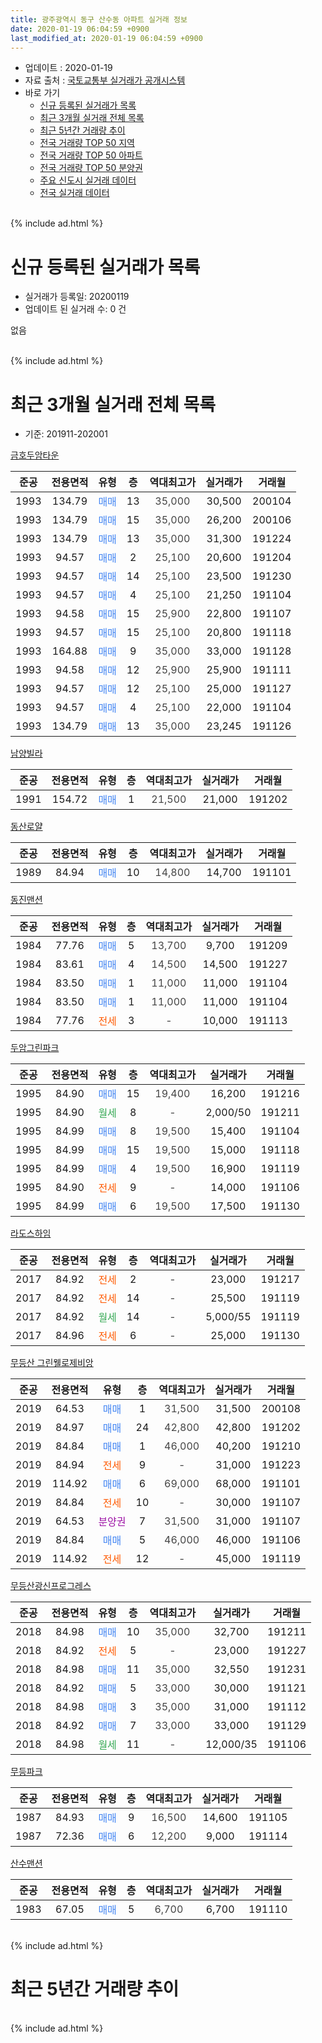 ```yaml
---
title: 광주광역시 동구 산수동 아파트 실거래 정보
date: 2020-01-19 06:04:59 +0900
last_modified_at: 2020-01-19 06:04:59 +0900
---
```


* 업데이트 : 2020-01-19
* 자료 출처 : [국토교통부 실거래가 공개시스템](http://rt.molit.go.kr)
* 바로 가기
    * [신규 등록된 실거래가 목록](#신규-등록된-실거래가-목록)
    * [최근 3개월 실거래 전체 목록](#최근-3개월-실거래-전체-목록)
    * [최근 5년간 거래량 추이](#최근-5년간-거래량-추이)
    * [전국 거래량 TOP 50 지역](https://apt-info.github.io/apt-trade-info/최근-3개월-전국에서-가장-거래가-많이-발생한-지역)
    * [전국 거래량 TOP 50 아파트](https://apt-info.github.io/apt-trade-info/최근-3개월-전국에서-가장-거래가-많이-발생한-아파트)
    * [전국 거래량 TOP 50 분양권](https://apt-info.github.io/apt-trade-info/최근-3개월-전국에서-가장-거래가-많이-발생한-분양권)
    * [주요 신도시 실거래 데이터](https://apt-info.github.io/apt-trade-info/주요-신도시)
    * [전국 실거래 데이터](https://apt-info.github.io/apt-trade-info/전국)
<br>
{% include ad.html %}
<br>

# 신규 등록된 실거래가 목록
* 실거래가 등록일: 20200119
* 업데이트 된 실거래 수: 0 건

없음

<br>
{% include ad.html %}
<br>

# 최근 3개월 실거래 전체 목록
* 기준: 201911-202001


[금호두암타운](https://search.naver.com/search.naver?query=%EA%B4%91%EC%A3%BC%EA%B4%91%EC%97%AD%EC%8B%9C+%EB%8F%99%EA%B5%AC+%EC%82%B0%EC%88%98%EB%8F%99+%EA%B8%88%ED%98%B8%EB%91%90%EC%95%94%ED%83%80%EC%9A%B4)

|준공|전용면적|유형|층|역대최고가|실거래가|거래월|
|:---:|:---:|:---:|:---:|:---:|:---:|:---:|
|1993|134.79|<span style="color:#4285f3">매매</span>|13|<span style="color:#444444">35,000</span>|30,500|200104|
|1993|134.79|<span style="color:#4285f3">매매</span>|15|<span style="color:#444444">35,000</span>|26,200|200106|
|1993|134.79|<span style="color:#4285f3">매매</span>|13|<span style="color:#444444">35,000</span>|31,300|191224|
|1993|94.57|<span style="color:#4285f3">매매</span>|2|<span style="color:#444444">25,100</span>|20,600|191204|
|1993|94.57|<span style="color:#4285f3">매매</span>|14|<span style="color:#444444">25,100</span>|23,500|191230|
|1993|94.57|<span style="color:#4285f3">매매</span>|4|<span style="color:#444444">25,100</span>|21,250|191104|
|1993|94.58|<span style="color:#4285f3">매매</span>|15|<span style="color:#444444">25,900</span>|22,800|191107|
|1993|94.57|<span style="color:#4285f3">매매</span>|15|<span style="color:#444444">25,100</span>|20,800|191118|
|1993|164.88|<span style="color:#4285f3">매매</span>|9|<span style="color:#444444">35,000</span>|33,000|191128|
|1993|94.58|<span style="color:#4285f3">매매</span>|12|<span style="color:#444444">25,900</span>|25,900|191111|
|1993|94.57|<span style="color:#4285f3">매매</span>|12|<span style="color:#444444">25,100</span>|25,000|191127|
|1993|94.57|<span style="color:#4285f3">매매</span>|4|<span style="color:#444444">25,100</span>|22,000|191104|
|1993|134.79|<span style="color:#4285f3">매매</span>|13|<span style="color:#444444">35,000</span>|23,245|191126|

[남양빌라](https://search.naver.com/search.naver?query=%EA%B4%91%EC%A3%BC%EA%B4%91%EC%97%AD%EC%8B%9C+%EB%8F%99%EA%B5%AC+%EC%82%B0%EC%88%98%EB%8F%99+%EB%82%A8%EC%96%91%EB%B9%8C%EB%9D%BC)

|준공|전용면적|유형|층|역대최고가|실거래가|거래월|
|:---:|:---:|:---:|:---:|:---:|:---:|:---:|
|1991|154.72|<span style="color:#4285f3">매매</span>|1|<span style="color:#444444">21,500</span>|21,000|191202|

[동산로얄](https://search.naver.com/search.naver?query=%EA%B4%91%EC%A3%BC%EA%B4%91%EC%97%AD%EC%8B%9C+%EB%8F%99%EA%B5%AC+%EC%82%B0%EC%88%98%EB%8F%99+%EB%8F%99%EC%82%B0%EB%A1%9C%EC%96%84)

|준공|전용면적|유형|층|역대최고가|실거래가|거래월|
|:---:|:---:|:---:|:---:|:---:|:---:|:---:|
|1989|84.94|<span style="color:#4285f3">매매</span>|10|<span style="color:#444444">14,800</span>|14,700|191101|

[동진맨션](https://search.naver.com/search.naver?query=%EA%B4%91%EC%A3%BC%EA%B4%91%EC%97%AD%EC%8B%9C+%EB%8F%99%EA%B5%AC+%EC%82%B0%EC%88%98%EB%8F%99+%EB%8F%99%EC%A7%84%EB%A7%A8%EC%85%98)

|준공|전용면적|유형|층|역대최고가|실거래가|거래월|
|:---:|:---:|:---:|:---:|:---:|:---:|:---:|
|1984|77.76|<span style="color:#4285f3">매매</span>|5|<span style="color:#444444">13,700</span>|9,700|191209|
|1984|83.61|<span style="color:#4285f3">매매</span>|4|<span style="color:#444444">14,500</span>|14,500|191227|
|1984|83.50|<span style="color:#4285f3">매매</span>|1|<span style="color:#444444">11,000</span>|11,000|191104|
|1984|83.50|<span style="color:#4285f3">매매</span>|1|<span style="color:#444444">11,000</span>|11,000|191104|
|1984|77.76|<span style="color:#ff5a00">전세</span>|3|<span style="color:#444444">-</span>|10,000|191113|

[두암그린파크](https://search.naver.com/search.naver?query=%EA%B4%91%EC%A3%BC%EA%B4%91%EC%97%AD%EC%8B%9C+%EB%8F%99%EA%B5%AC+%EC%82%B0%EC%88%98%EB%8F%99+%EB%91%90%EC%95%94%EA%B7%B8%EB%A6%B0%ED%8C%8C%ED%81%AC)

|준공|전용면적|유형|층|역대최고가|실거래가|거래월|
|:---:|:---:|:---:|:---:|:---:|:---:|:---:|
|1995|84.90|<span style="color:#4285f3">매매</span>|15|<span style="color:#444444">19,400</span>|16,200|191216|
|1995|84.90|<span style="color:#34a853">월세</span>|8|<span style="color:#444444">-</span>|2,000/50|191211|
|1995|84.99|<span style="color:#4285f3">매매</span>|8|<span style="color:#444444">19,500</span>|15,400|191104|
|1995|84.99|<span style="color:#4285f3">매매</span>|15|<span style="color:#444444">19,500</span>|15,000|191118|
|1995|84.99|<span style="color:#4285f3">매매</span>|4|<span style="color:#444444">19,500</span>|16,900|191119|
|1995|84.90|<span style="color:#ff5a00">전세</span>|9|<span style="color:#444444">-</span>|14,000|191106|
|1995|84.99|<span style="color:#4285f3">매매</span>|6|<span style="color:#444444">19,500</span>|17,500|191130|

[라도스하임](https://search.naver.com/search.naver?query=%EA%B4%91%EC%A3%BC%EA%B4%91%EC%97%AD%EC%8B%9C+%EB%8F%99%EA%B5%AC+%EC%82%B0%EC%88%98%EB%8F%99+%EB%9D%BC%EB%8F%84%EC%8A%A4%ED%95%98%EC%9E%84)

|준공|전용면적|유형|층|역대최고가|실거래가|거래월|
|:---:|:---:|:---:|:---:|:---:|:---:|:---:|
|2017|84.92|<span style="color:#ff5a00">전세</span>|2|<span style="color:#444444">-</span>|23,000|191217|
|2017|84.92|<span style="color:#ff5a00">전세</span>|14|<span style="color:#444444">-</span>|25,500|191119|
|2017|84.92|<span style="color:#34a853">월세</span>|14|<span style="color:#444444">-</span>|5,000/55|191119|
|2017|84.96|<span style="color:#ff5a00">전세</span>|6|<span style="color:#444444">-</span>|25,000|191130|

[무등산 그린웰로제비앙](https://search.naver.com/search.naver?query=%EA%B4%91%EC%A3%BC%EA%B4%91%EC%97%AD%EC%8B%9C+%EB%8F%99%EA%B5%AC+%EC%82%B0%EC%88%98%EB%8F%99+%EB%AC%B4%EB%93%B1%EC%82%B0+%EA%B7%B8%EB%A6%B0%EC%9B%B0%EB%A1%9C%EC%A0%9C%EB%B9%84%EC%95%99)

|준공|전용면적|유형|층|역대최고가|실거래가|거래월|
|:---:|:---:|:---:|:---:|:---:|:---:|:---:|
|2019|64.53|<span style="color:#4285f3">매매</span>|1|<span style="color:#444444">31,500</span>|31,500|200108|
|2019|84.97|<span style="color:#4285f3">매매</span>|24|<span style="color:#444444">42,800</span>|42,800|191202|
|2019|84.84|<span style="color:#4285f3">매매</span>|1|<span style="color:#444444">46,000</span>|40,200|191210|
|2019|84.94|<span style="color:#ff5a00">전세</span>|9|<span style="color:#444444">-</span>|31,000|191223|
|2019|114.92|<span style="color:#4285f3">매매</span>|6|<span style="color:#444444">69,000</span>|68,000|191101|
|2019|84.84|<span style="color:#ff5a00">전세</span>|10|<span style="color:#444444">-</span>|30,000|191107|
|2019|64.53|<span style="color:#9C11A5">분양권</span>|7|<span style="color:#444444">31,500</span>|31,000|191107|
|2019|84.84|<span style="color:#4285f3">매매</span>|5|<span style="color:#444444">46,000</span>|46,000|191106|
|2019|114.92|<span style="color:#ff5a00">전세</span>|12|<span style="color:#444444">-</span>|45,000|191119|

[무등산광신프로그레스](https://search.naver.com/search.naver?query=%EA%B4%91%EC%A3%BC%EA%B4%91%EC%97%AD%EC%8B%9C+%EB%8F%99%EA%B5%AC+%EC%82%B0%EC%88%98%EB%8F%99+%EB%AC%B4%EB%93%B1%EC%82%B0%EA%B4%91%EC%8B%A0%ED%94%84%EB%A1%9C%EA%B7%B8%EB%A0%88%EC%8A%A4)

|준공|전용면적|유형|층|역대최고가|실거래가|거래월|
|:---:|:---:|:---:|:---:|:---:|:---:|:---:|
|2018|84.98|<span style="color:#4285f3">매매</span>|10|<span style="color:#444444">35,000</span>|32,700|191211|
|2018|84.92|<span style="color:#ff5a00">전세</span>|5|<span style="color:#444444">-</span>|23,000|191227|
|2018|84.98|<span style="color:#4285f3">매매</span>|11|<span style="color:#444444">35,000</span>|32,550|191231|
|2018|84.92|<span style="color:#4285f3">매매</span>|5|<span style="color:#444444">33,000</span>|30,000|191121|
|2018|84.98|<span style="color:#4285f3">매매</span>|3|<span style="color:#444444">35,000</span>|31,000|191112|
|2018|84.92|<span style="color:#4285f3">매매</span>|7|<span style="color:#444444">33,000</span>|33,000|191129|
|2018|84.98|<span style="color:#34a853">월세</span>|11|<span style="color:#444444">-</span>|12,000/35|191106|


<script async src="//pagead2.googlesyndication.com/pagead/js/adsbygoogle.js"></script>
<!-- 기본 -->
<ins class="adsbygoogle"
     style="display:block"
     data-ad-client="ca-pub-1142216861245946"
     data-ad-slot="4805727019"
     data-ad-format="auto"
     data-full-width-responsive="true"></ins>
<script>
(adsbygoogle = window.adsbygoogle || []).push({});
</script>


[무등파크](https://search.naver.com/search.naver?query=%EA%B4%91%EC%A3%BC%EA%B4%91%EC%97%AD%EC%8B%9C+%EB%8F%99%EA%B5%AC+%EC%82%B0%EC%88%98%EB%8F%99+%EB%AC%B4%EB%93%B1%ED%8C%8C%ED%81%AC)

|준공|전용면적|유형|층|역대최고가|실거래가|거래월|
|:---:|:---:|:---:|:---:|:---:|:---:|:---:|
|1987|84.93|<span style="color:#4285f3">매매</span>|9|<span style="color:#444444">16,500</span>|14,600|191105|
|1987|72.36|<span style="color:#4285f3">매매</span>|6|<span style="color:#444444">12,200</span>|9,000|191114|

[산수맨션](https://search.naver.com/search.naver?query=%EA%B4%91%EC%A3%BC%EA%B4%91%EC%97%AD%EC%8B%9C+%EB%8F%99%EA%B5%AC+%EC%82%B0%EC%88%98%EB%8F%99+%EC%82%B0%EC%88%98%EB%A7%A8%EC%85%98)

|준공|전용면적|유형|층|역대최고가|실거래가|거래월|
|:---:|:---:|:---:|:---:|:---:|:---:|:---:|
|1983|67.05|<span style="color:#4285f3">매매</span>|5|<span style="color:#444444">6,700</span>|6,700|191110|


<br>
{% include ad.html %}
<br>

# 최근 5년간 거래량 추이


<div style="width:100%;">
    <canvas id="deal_progress" height="200"></canvas>
</div>

<script>
new Chart(document.getElementById("deal_progress"), {
    type: 'line',
    data: {
        labels: ['201501','201502','201503','201504','201505','201506','201507','201508','201509','201510','201511','201512','201601','201602','201603','201604','201605','201606','201607','201608','201609','201610','201611','201612','201701','201702','201703','201704','201705','201706','201707','201708','201709','201710','201711','201712','201801','201802','201803','201804','201805','201806','201807','201808','201809','201810','201811','201812','201901','201902','201903','201904','201905','201906','201907','201908','201909','201910','201911','201912','202001'],
        datasets: [{
            label: '매매',
            pointRadius: 1,
            data: [10, 18, 9, 7, 7, 16, 22, 3, 5, 4, 5, 9, 8, 4, 11, 6, 3, 7, 3, 8, 5, 11, 5, 7, 7, 4, 13, 12, 5, 8, 8, 3, 5, 10, 13, 7, 26, 19, 38, 24, 22, 20, 22, 37, 27, 27, 22, 11, 16, 28, 29, 18, 19, 18, 10, 12, 17, 20, 24, 11, 3],
            borderColor: "rgba(255, 201, 14, 1)",
            backgroundColor: "rgba(255, 201, 14, 0.5)",
            fill: false,
            lineTension: 0
        },{
            label: '전월세',
            pointRadius: 1,
            data: [1, 2, 0, 3, 3, 1, 4, 1, 3, 4, 1, 2, 1, 1, 3, 1, 2, 5, 3, 0, 1, 1, 4, 1, 4, 0, 4, 4, 1, 0, 2, 1, 3, 2, 7, 1, 17, 17, 23, 4, 10, 3, 8, 6, 8, 8, 4, 4, 3, 5, 4, 3, 4, 2, 4, 4, 8, 9, 8, 4, 0],
            borderColor: "rgba(0, 141, 185, 1)",
            backgroundColor: "rgba(0, 141, 185, 0.5)",
            fill: false,
            lineTension: 0
        }
        ]
    },
    options: {
        responsive: true,
        title: {
            display: false
        },
        tooltips: {
            mode: 'index',
            intersect: false
        },
        hover: {
            mode: 'nearest',
            intersect: true
        },
        scales: {
            xAxes: [{
                display: true,
                scaleLabel: {
                    display: true,
                    labelString: '년/월'
                }
            }],
            yAxes: [{
                display: true,
                ticks: {
                    suggestedMin: 0,
                },
                scaleLabel: {
                    display: true,
                    labelString: '실거래 수'
                }
            }]
        }
    }
});

</script>


<br>
{% include ad.html %}
<br>

